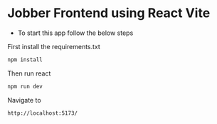 # Jobber Frontend using React Vite

- To start this app follow the below steps

First install the requirements.txt
```sh
npm install
```

Then run react
```sh
npm run dev
```

Navigate to 
```sh
http://localhost:5173/
```